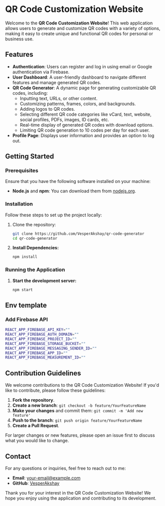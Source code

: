 # QR Code Customization Website

Welcome to the **QR Code Customization Website**! This web application allows users to generate and customize QR codes with a variety of options, making it easy to create unique and functional QR codes for personal or business use.

## Features

- **Authentication**: Users can register and log in using email or Google authentication via Firebase.
- **User Dashboard**: A user-friendly dashboard to navigate different features and manage generated QR codes.
- **QR Code Generator**: A dynamic page for generating customizable QR codes, including:
  - Inputting text, URLs, or other content.
  - Customizing patterns, frames, colors, and backgrounds.
  - Adding logos to QR codes.
  - Selecting different QR code categories like vCard, text, website, social profiles, PDFs, images, ID cards, etc.
  - Real-time display of generated QR codes with download options.
  - Limiting QR code generation to 10 codes per day for each user.
- **Profile Page**: Displays user information and provides an option to log out.

## Getting Started

### Prerequisites

Ensure that you have the following software installed on your machine:

- **Node.js** and **npm**: You can download them from [nodejs.org](https://nodejs.org).

### Installation

Follow these steps to set up the project locally:

1. Clone the repository:
   ```bash
   git clone https://github.com/VesperAkshay/qr-code-generator
   cd qr-code-generator

2. **Install Dependencies:**

    ```bash
    npm install
    ```
### Running the Application

1. **Start the development server:**

    ```bash
    npm start
    ```

## Env template 
### Add Firebase API
```bash
REACT_APP_FIREBASE_API_KEY=""
REACT_APP_FIREBASE_AUTH_DOMAIN=""
REACT_APP_FIREBASE_PROJECT_ID=""
REACT_APP_FIREBASE_STORAGE_BUCKET=""
REACT_APP_FIREBASE_MESSAGING_SENDER_ID=""
REACT_APP_FIREBASE_APP_ID=""
REACT_APP_FIREBASE_MEASUREMENT_ID=""
```
## Contribution Guidelines

We welcome contributions to the QR Code Customization Website! If you'd like to contribute, please follow these guidelines:

1.  **Fork the repository**.
2.  **Create a new branch**: `git checkout -b feature/YourFeatureName`
3.  **Make your changes** and commit them: `git commit -m 'Add new feature'`
4.  **Push to the branch**: `git push origin feature/YourFeatureName`
5.  **Create a Pull Request**.

For larger changes or new features, please open an issue first to discuss what you would like to change.

## Contact

For any questions or inquiries, feel free to reach out to me:

*   **Email**: your-email@example.com
*   **GitHub**: [VesperAkshay](https://github.com/VesperAkshay)

Thank you for your interest in the QR Code Customization Website! We hope you enjoy using the application and contributing to its development.

